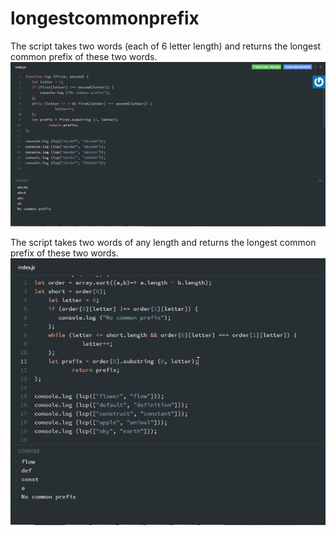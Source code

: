 # longestcommonprefix

The script takes two words (each of 6 letter length) and returns the longest common prefix of these two words.
![lcp1](screenshots/lcp1.png)

The script takes two words of any length and returns the longest common prefix of these two words.
![lcp2](screenshots/lcp2.png)
